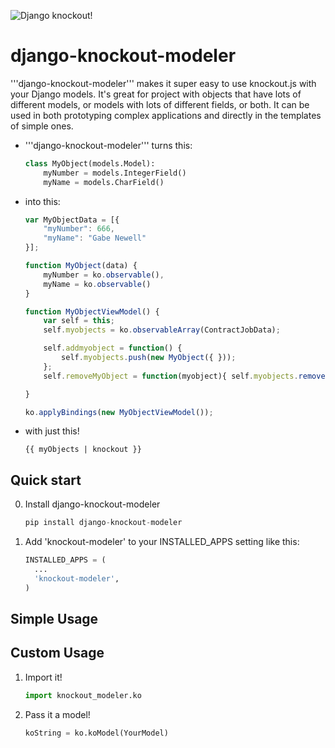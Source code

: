![Django knockout!](http://i.imgur.com/Nf7Vxq6.gif)

django-knockout-modeler
==============

'''django-knockout-modeler''' makes it super easy to use knockout.js with your Django models. It's great for project with objects that have lots of different models, or models with lots of different fields, or both. It can be used in both prototyping complex applications and directly in the templates of simple ones.

* '''django-knockout-modeler''' turns this:

    ```python
    class MyObject(models.Model):
        myNumber = models.IntegerField()
        myName = models.CharField()

    ```

* into this:

    ```javascript
    var MyObjectData = [{   
        "myNumber": 666,
        "myName": "Gabe Newell"
    }];
    
    function MyObject(data) {
        myNumber = ko.observable(),
        myName = ko.observable()
    }

    function MyObjectViewModel() { 
        var self = this;
        self.myobjects = ko.observableArray(ContractJobData);

        self.addmyobject = function() {
            self.myobjects.push(new MyObject({ }));
        };
        self.removeMyObject = function(myobject){ self.myobjects.remove(myobject) };

    }

    ko.applyBindings(new MyObjectViewModel());
    ```

* with just this!

    ```django
    {{ myObjects | knockout }}
    ```

Quick start
------------

0. Install django-knockout-modeler

    ```python
    pip install django-knockout-modeler
    ```

1. Add 'knockout-modeler' to your INSTALLED_APPS setting like this:

    ```python
    INSTALLED_APPS = (
      ...
      'knockout-modeler',
    )
    ```
Simple Usage
---------



Custom Usage
---------

1. Import it!

    ```python
    import knockout_modeler.ko
    ```

2. Pass it a model!

    ```python
    koString = ko.koModel(YourModel)
    ```

